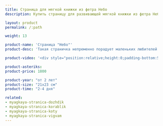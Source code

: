 ```yaml
---
title: Страница для мягкой книжки из фетра Небо
description: Купить страницу для развивающей мягкой книжки из фетра Небо в магазине KiddyTrick

layout: product
permalink: /:path

weight: 13

product-name: 'Страница "Небо"'
product-desc: 'Такая страничка непременно порадует маленьких любителей самолетов и вертолетов. Весь транспорт съемный, на липучках и его можно менять местами. Воздушный шар прячется в кармашке на молнии. Малыш может потренировать мелкую моторику, прокатив самолет между облаками. В луне живет маленький инопланетянин, а в облаках прячется супергерой. Ястреб фиксируется магнитом.'

product-video: '<div style="position:relative;height:0;padding-bottom:56.25%"><iframe src="https://www.youtube.com/embed/NCT5pryCdZg?ecver=2" width="640" height="360" frameborder="0" style="position:absolute;width:100%;height:100%;left:0" allowfullscreen></iframe></div>'

product-asteriks:
product-price: 1800

product-year: "от 2 лет"
product-size: "21х23 см"
product-time: "2-4 дня"

related:
- myagkaya-stranica-dozhdik
- myagkaya-stranica-korablik
- myagkaya-stranica-koty
- myagkaya-stranica-vigvam
---
```

	